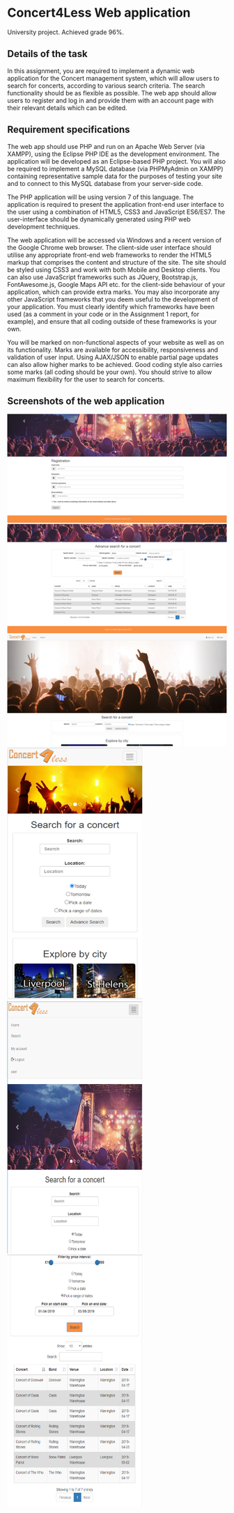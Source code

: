 # Concert4Less Web application

University project. Achieved grade 96%.

## Details of the task
In this assignment, you are required to implement a dynamic web application for the Concert management system, which will allow users to search for concerts, according to various search criteria. The search functionality should be as flexible as possible. The web app should allow users to register and log in and provide them with an account page with their relevant details which can be edited.

## Requirement specifications

The web app should use PHP and run on an Apache Web Server (via XAMPP), using the Eclipse PHP IDE as the development environment. The application will be developed as an Eclipse-based PHP project. You will also be required to implement a MySQL database (via PHPMyAdmin on XAMPP) containing representative sample data for the purposes of testing your site and to connect to this MySQL database from your server-side code.

The PHP application will be using version 7 of this language. The application is required to present the application front-end user interface to the user using a combination of HTML5, CSS3 and JavaScript ES6/ES7. The user-interface should be dynamically generated using PHP web development techniques.

The web application will be accessed via Windows and a recent version of the Google Chrome web browser.
The client-side user interface should utilise any appropriate front-end web frameworks to render the HTML5 markup that comprises the content and structure of the site. The site should be styled using CSS3 and work with both Mobile and Desktop clients. You can also use JavaScript frameworks such as JQuery, Bootstrap.js, FontAwesome.js, Google Maps API etc. for the client-side behaviour of your application, which can provide extra marks. You may also incorporate any other JavaScript frameworks that you deem useful to the development of your application. You must clearly identify which frameworks have been used (as a comment in your code or in the Assignment 1 report, for example), and ensure that all coding outside of these frameworks is your own.

You will be marked on non-functional aspects of your website as well as on its functionality. Marks are available for accessibility, responsiveness and validation of user input. Using AJAX/JSON to enable partial page updates can also allow higher marks to be achieved. Good coding style also carries some marks (all coding should be your own). You should strive to allow maximum flexibility for the user to search for concerts.


## Screenshots of the web application

<img src="Screenshots/screenshot1.png"></img>
<img src="Screenshots/screenshot2.png"></img>
<img src="Screenshots/screenshot3.PNG"></img>
<img src="Screenshots/screenshot4.PNG" height="580" width="310"></img>
<img src="Screenshots/screenshot5.PNG" height="580" width="310"></img>
<img src="Screenshots/screenshot6.png" height="580" width="310"></img>
